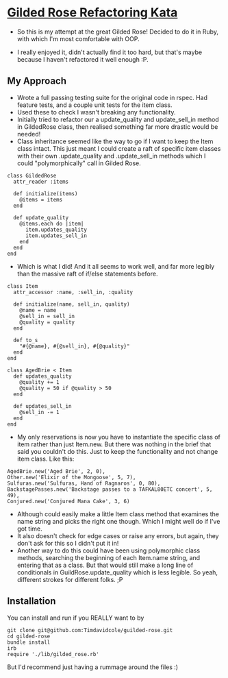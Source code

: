 # [Gilded Rose Refactoring Kata](https://github.com/emilybache/GildedRose-Refactoring-Kata)

- So this is my attempt at the great Gilded Rose!  Decided to do it in Ruby, with which I'm most comfortable with OOP.

- I really enjoyed it, didn't actually find it too hard, but that's maybe because I haven't refactored it well enough :P.

## My Approach

- Wrote a full passing testing suite for the original code in rspec.  Had feature tests, and a couple unit tests for the item class.
- Used these to check I wasn't breaking any functionality.
- Initially tried to refactor our a update_quality and update_sell_in method in GildedRose class, then realised something far more drastic would be needed!
- Class inheritance seemed like the way to go if I want to keep the Item class intact.  This just meant I could create a raft of specific item classes with their own .update_quality and .update_sell_in methods which I could "polymorphically" call in Gilded Rose.
```
class GildedRose
  attr_reader :items

  def initialize(items)
    @items = items
  end

  def update_quality
    @items.each do |item|
      item.updates_quality
      item.updates_sell_in
    end
  end
end
```
- Which is what I did!  And it all seems to work well, and far more legibly than the massive raft of if/else statements before.
```
class Item
  attr_accessor :name, :sell_in, :quality

  def initialize(name, sell_in, quality)
    @name = name
    @sell_in = sell_in
    @quality = quality
  end

  def to_s
    "#{@name}, #{@sell_in}, #{@quality}"
  end
end

class AgedBrie < Item
  def updates_quality
    @quality += 1
    @quality = 50 if @quality > 50
  end

  def updates_sell_in
    @sell_in -= 1
  end
end
```
- My only reservations is now you have to instantiate the specific class of item rather than just Item.new.  But there was nothing in the brief that said you couldn't do this.  Just to keep the functionality and not change item class. Like this:
```
AgedBrie.new('Aged Brie', 2, 0),
Other.new('Elixir of the Mongoose', 5, 7),
Sulfuras.new('Sulfuras, Hand of Ragnaros', 0, 80),
BackstagePasses.new('Backstage passes to a TAFKAL80ETC concert', 5, 49),
Conjured.new('Conjured Mana Cake', 3, 6)
```
- Although could easily make a little Item class method that examines the name string and picks the right one though. Which I might well do if I've got time. 
- It also doesn't check for edge cases or raise any errors, but again, they don't ask for this so I didn't put it in!
- Another way to do this could have been using polymorphic class methods, searching the beginning of each Item.name string, and entering that as a class.  But that would still make a long line of conditionals in GuildRose.update_quality which is less legible.  So yeah, different strokes for different folks.  ;P

## Installation

You can install and run if you REALLY want to by

```
git clone git@github.com:Timdavidcole/guilded-rose.git
cd gilded-rose
bundle install
irb
require './lib/gilded_rose.rb'
```
But I'd recommend just having a rummage around the files :)
